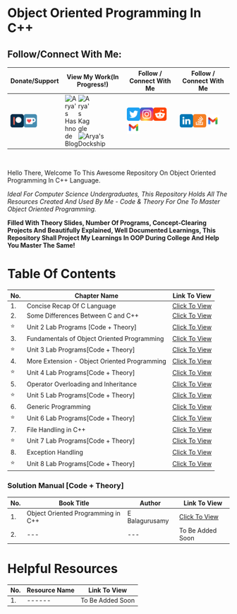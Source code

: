 # Object Oriented Programming In C++

## Follow/Connect With Me:
	
|Donate/Support|View My Work(In Progress!)|Follow / Connect With Me|Follow / Connect With Me|
|-----|-----|-----|-----|
|<a href="https://www.patreon.com/bePatron?u=45451225"><img align="left" alt="Arya Shah - Patreon" width="30px" src="https://github.com/edent/SuperTinyIcons/blob/master/images/svg/patreon.svg" /></a><a href="https://ko-fi.com/aryashah"><img align="left" alt="Arya Shah - Ko-Fi" width="30px" src="https://github.com/edent/SuperTinyIcons/blob/master/images/svg/ko-fi.svg" /></a>|<a href="https://aryashah.hashnode.dev"><img align="left" alt="Arya's Hashnode Blog" width="30px" src="https://github.com/aryashah2k/aryashah2k/blob/main/assets/hashnode.svg" /></a><a href="https://www.kaggle.com/aryashah2k"><img align="left" alt="Arya's Kaggle" width="30px" src="https://github.com/aryashah2k/aryashah2k/blob/main/assets/kaggle-icon.svg" /></a><a href="https://dockship.io/author/aryash-095"><img align="left" alt="Arya's Dockship" width="80px" src="https://github.com/aryashah2k/aryashah2k/blob/main/assets/dockship-logo.png" /></a>|<a href="https://twitter.com/aryashah2k"><img align="left" alt="Arya Shah - Twitter" width="30px" src="https://github.com/edent/SuperTinyIcons/blob/master/images/svg/twitter.svg" /></a><a href="https://www.instagram.com/arya_shah_00/"><img align="left" alt="Arya's Instagram" width="30px" src="https://github.com/edent/SuperTinyIcons/blob/master/images/svg/instagram.svg" /></a><a href="https://www.reddit.com/user/aryashah2k/"><img align="left" alt="Arya's Reddit" width="30px" src="https://github.com/edent/SuperTinyIcons/blob/master/images/svg/reddit.svg" /></a><a href="mailto:aryashah2k@gmail.com"><img align="left" alt="Arya's Person Email" width="30px" src="https://github.com/edent/SuperTinyIcons/blob/master/images/svg/gmail.svg" /></a>|<a href="https://www.linkedin.com/in/arya--shah/"><img align="left" alt="Arya's LinkedIn" width="30px" src="https://github.com/edent/SuperTinyIcons/blob/master/images/svg/linkedin.svg" /></a><a href="https://stackoverflow.com/users/13949231/aryashah2k"><img align="left" alt="Arya's Stackoverlfow" width="30px" src="https://github.com/edent/SuperTinyIcons/blob/master/images/svg/stackoverflow.svg"/></a><a href="mailto:arya.shah82@nmims.edu.in"><img align="left" alt="Arya's Institute Email" width="30px" src="https://github.com/edent/SuperTinyIcons/blob/master/images/svg/gmail.svg" /></a>|
<br>

Hello There, Welcome To This Awesome Repository On Object Oriented Programming In C++ Language. 

*Ideal For Computer Science Undergraduates, This Repository Holds All The Resources Created And Used By Me - Code & Theory For One To Master Object Oriented Programming.*

**Filled With Theory Slides, Number Of Programs, Concept-Clearing Projects And Beautifully Explained, Well Documented Learnings, This Repository Shall Project My Learnings In OOP During College And Help You Master The Same!**

# Table Of Contents

|No.|Chapter Name|Link To View|
|--|-----|------|
|1.|Concise Recap Of C Language|<a href="https://github.com/aryashah2k/OOP-In-CPlusPlus/tree/main/1.%20Concise%20Recap%20Of%20C%20Language">Click To View</a>|
|2.|Some Differences Between C and C++|<a href="https://github.com/aryashah2k/OOP-In-CPlusPlus/tree/main/2.%20Some%20Differences%20Between%20C%20and%20C%2B%2B">Click To View</a>|
|⭐|Unit 2 Lab Programs [Code + Theory]|<a href="https://github.com/aryashah2k/OOP-In-CPlusPlus/tree/main/2.%20Some%20Differences%20Between%20C%20and%20C%2B%2B/Lab%202%20Programs%20%5BCode%20Plus%20Theory%5D">Click To View</a>|
|3.|Fundamentals of Object Oriented Programming|<a href="https://github.com/aryashah2k/OOP-In-CPlusPlus/tree/main/3.%20Fundamentals%20of%20Object%20Oriented%20Programming">Click To View</a>|
|⭐|Unit 3 Lab Programs[Code + Theory]|<a href="https://github.com/aryashah2k/OOP-In-CPlusPlus/tree/main/3.%20Fundamentals%20of%20Object%20Oriented%20Programming/Lab%203%20Programs%20%5BCode%20Plus%20Theory%5D">Click To View</a>|
|4.|More Extension - Object Oriented Programming|<a href="https://github.com/aryashah2k/OOP-In-CPlusPlus/tree/main/4.%20More%20Extension%20-%20Object%20Oriented%20Programming">Click To View</a>|
|⭐|Unit 4 Lab Programs[Code + Theory]|<a href="https://github.com/aryashah2k/OOP-In-CPlusPlus/tree/main/4.%20More%20Extension%20-%20Object%20Oriented%20Programming/Lab%204%20Programs%20%5BCode%20Plus%20Theory%5D">Click To View</a>|
|5.|Operator Overloading and Inheritance|<a href="https://github.com/aryashah2k/OOP-In-CPlusPlus/tree/main/5.%20Operator%20Overloading%20and%20Inheritance">Click To View</a>|
|⭐|Unit 5 Lab Programs[Code + Theory]|<a href="https://github.com/aryashah2k/OOP-In-CPlusPlus/tree/main/5.%20Operator%20Overloading%20and%20Inheritance/Lab%205%20Programs%20%5BCode%20Plus%20Theory%5D">Click To View</a>|
|6.|Generic Programming|<a href="https://github.com/aryashah2k/OOP-In-CPlusPlus/tree/main/6.%20Generic%20Programming">Click To View</a>|
|⭐|Unit 6 Lab Programs[Code + Theory]|<a href="https://github.com/aryashah2k/OOP-In-CPlusPlus/tree/main/6.%20Generic%20Programming/Lab%206%20Programs%20%5BCode%20Plus%20Theory%5D">Click To View</a>|
|7.|File Handling in C++|<a href="https://github.com/aryashah2k/OOP-In-CPlusPlus/tree/main/7.%20File%20Handling%20in%20C%2B%2B">Click To View</a>|
|⭐|Unit 7 Lab Programs[Code + Theory]|<a href="https://github.com/aryashah2k/OOP-In-CPlusPlus/tree/main/7.%20File%20Handling%20in%20C%2B%2B">Click To View</a>|
|8.|Exception Handling|<a href="">Click To View</a>|
|⭐|Unit 8 Lab Programs[Code + Theory]|<a href="https://github.com/aryashah2k/OOP-In-CPlusPlus/tree/main/8.%20Exception%20Handling/Lab%208%20Programs%20%5BCode%20Plus%20Theory%5D">Click To View</a>|


### Solution Manual [Code + Theory]

|No.|Book Title|Author|Link To View|
|--|-----|------|----|
|1.|Object Oriented Programming in C++|E Balagurusamy|<a href="">Click To View</a>|
|2.|---|---|To Be Added Soon|

# Helpful Resources

|No.|Resource Name|Link To View|
|--|-----|------|
|1.|------|To Be Added Soon|

